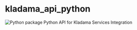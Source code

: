 # kladama_api_python
![Python package](https://github.com/hdkrus/kladama_api_python/workflows/Python%20package/badge.svg?branch=master)
Python API for Kladama Services Integration
